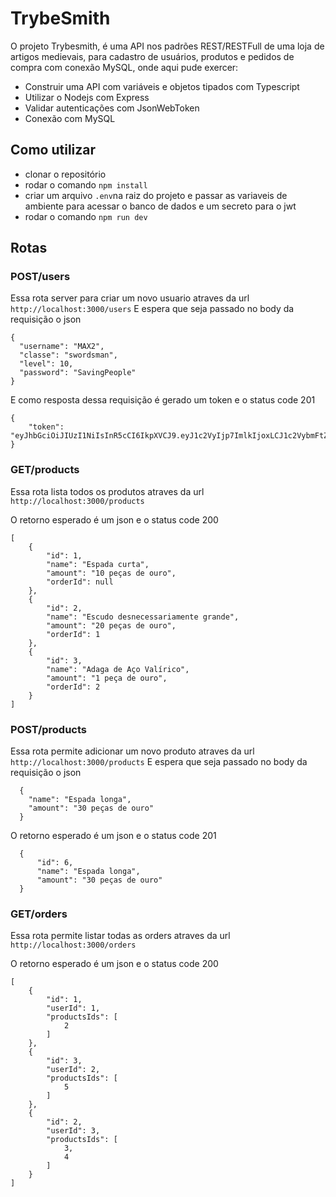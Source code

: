 # TrybeSmith
O projeto Trybesmith, é uma API nos padrões REST/RESTFull de uma loja de artigos medievais, para cadastro de usuários, produtos e pedidos de compra com conexão MySQL, onde aqui pude exercer:
- Construir uma API com variáveis e objetos tipados com Typescript
- Utilizar o Nodejs com Express
- Validar autenticações com JsonWebToken
- Conexão com MySQL

## Como utilizar 
  - clonar o repositório
  - rodar o comando `npm install`
  - criar um arquivo `.env`na raiz do projeto e passar as variaveis de ambiente para acessar o banco de dados e um secreto para o jwt
  - rodar o comando `npm run dev`
## Rotas 

### POST/users
Essa rota server para criar um novo usuario atraves da url `http://localhost:3000/users`
E espera que seja passado no body da requisição o json 

```
{ 
  "username": "MAX2",
  "classe": "swordsman",
  "level": 10,
  "password": "SavingPeople"
}
```

E como resposta dessa requisição é gerado um token e o status code 201
```
{
    "token": "eyJhbGciOiJIUzI1NiIsInR5cCI6IkpXVCJ9.eyJ1c2VyIjp7ImlkIjoxLCJ1c2VybmFtZSI6InJlaWdhbCIsImNsYXNzZSI6Ikd1ZXJyZWlybyIsImxldmVsIjoxMCwicGFzc3dvcmQiOiIxZHJhZ2Fvbm9jZXUifSwiaWF0IjoxNjU5MzgxMzkzLCJleHAiOjE2NjE5NzMzOTN9.j_9bQjh8_djEEU_5ULfb8P0Up9k1VDm0n_dcQlDJBH0"
}
```

### GET/products
Essa rota lista todos os produtos atraves da url `http://localhost:3000/products`

O retorno esperado é um json e o status code 200

```
[
    {
        "id": 1,
        "name": "Espada curta",
        "amount": "10 peças de ouro",
        "orderId": null
    },
    {
        "id": 2,
        "name": "Escudo desnecessariamente grande",
        "amount": "20 peças de ouro",
        "orderId": 1
    },
    {
        "id": 3,
        "name": "Adaga de Aço Valírico",
        "amount": "1 peça de ouro",
        "orderId": 2
    }
]
```

### POST/products
Essa rota permite adicionar um novo produto atraves da url `http://localhost:3000/products`
E espera que seja passado no body da requisição o json 

```
  {
    "name": "Espada longa",
    "amount": "30 peças de ouro"
  }
```

O retorno esperado é um json e o status code 201

```
  {
      "id": 6,
      "name": "Espada longa",
      "amount": "30 peças de ouro"
  }
```

### GET/orders
Essa rota permite listar todas as orders atraves da url `http://localhost:3000/orders`

O retorno esperado é um json e o status code 200
```
[
    {
        "id": 1,
        "userId": 1,
        "productsIds": [
            2
        ]
    },
    {
        "id": 3,
        "userId": 2,
        "productsIds": [
            5
        ]
    },
    {
        "id": 2,
        "userId": 3,
        "productsIds": [
            3,
            4
        ]
    }
]
